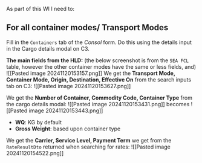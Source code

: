 As part of this WI I need to:
## For all container modes/ Transport Modes
Fill in the `Containers` tab of the *Consol* form. Do this using the details input in the Cargo details modal on C3.

**The main fields from the HLD:**
(the below screenshot is from the `SEA FCL` table, however the other container modes have the same or less fields, and)
![[Pasted image 20241120153157.png]]
We get the **Transport Mode, Container Mode, Origin, Destination, Effective On** from the search inputs tab on C3:
![[Pasted image 20241120153627.png]] 

We get the **Number of Container, Commodity Code, Container Type** from the cargo details modal:
![[Pasted image 20241120153431.png]]
becomes
![[Pasted image 20241120153443.png]]
- **WQ**: KG by default
- **Gross Weight**: based upon container type

We get the **Carrier, Service Level, Payment Term** we get from the `RateResultDto` returned when searching for rates:
![[Pasted image 20241120154522.png]]